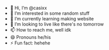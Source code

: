 - 👋 Hi, I’m @casixx
- 👀 I’m interested in some random stuff
- 🌱 I’m currently learning making website
- 💞️ I’m looking to live like there's no tomorrow
- 📫 How to reach me, well idk
- 😄 Pronouns he/his
- ⚡ Fun fact: hehehe

<!---
casixx/casixx is a ✨ special ✨ repository because its `README.md` (this file) appears on your GitHub profile.
You can click the Preview link to take a look at your changes.
--->
